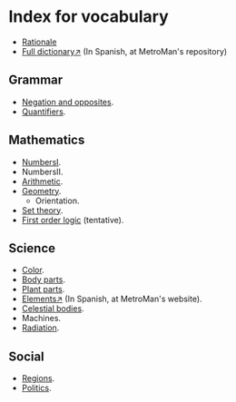 # Index for vocabulary
- [Rationale](/rationale.md)
- [Full dictionary↗](https://github.com/MetroManSR/MetroWeb/blob/main/assets/data/spanish-dictionary.csv) (In Spanish, at MetroMan's repository)

## Grammar
- [Negation and opposites](Grammar/nek-tan.md).
- [Quantifiers](Grammar/quantifiers.md).

## Mathematics
- [NumbersⅠ](/Math/numbers.md).
- NumbersⅡ.
- [Arithmetic](/Math/arithmetic.md).
- [Geometry](/Math/geometry.md).
    - Orientation.
- [Set theory](/Math/sets.md).
- [First order logic](/Math/bool.md) (tentative).

## Science
- [Color](/Science/color.md).
- [Body parts](/Science/anatomy.md).
- [Plant parts](/Science/plant-parts.md).
- [Elements↗](https://metromansr.github.io/MetroWeb/balkeon/docs/chemicalelements/) (In Spanish, at MetroMan's website).
- [Celestial bodies](/Science/celestial.md).
- Machines.
- [Radiation](Science/radiation.md).

## Social
- [Regions](/Social/regions.md).
- [Politics](/Social/politics.md).
